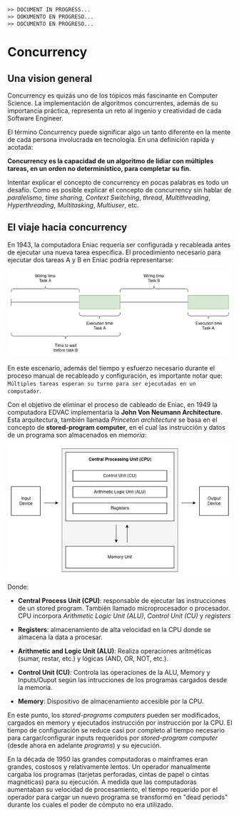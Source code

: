     >> DOCUMENT IN PROGRESS...
    >> DOKUMENTO EN PROGRESO...
    >> DOCUMENTO EN PROGRESO...

# Concurrency

## Una vision general
 
Concurrency es quizás uno de los tópicos más fascinante en Computer Science. La implementación de algoritmos concurrentes, además de su importancia práctica, representa un reto al ingenio y creatividad de cada Software Engineer.

El término Concurrency puede significar algo un tanto diferente en la mente de cada persona involucrada en tecnología. En una definición rapida y acotada:

**Concurrency es la capacidad de un algoritmo de lidiar con múltiples tareas, en un orden no determinístico, para completar su fin.**

Intentar explicar el concepto de concurrency en pocas palabras es todo un desafío. Como es posible explicar el concepto de concurrency sin hablar de *paralelismo*, *time sharing*, *Context Switching*, *thread*, *Multithreading*, *Hyperthreading*, *Multitasking*, *Multiuser*, etc.

## El viaje hacia concurrency

En 1943, la computadora Eniac requería ser configurada y recableada antes de ejecutar una nueva tarea especifica. El procedimiento necesario para ejecutar dos tareas A y B en Eniac podría representarse:

![Eniac task processing](./img/wiring-blocking-time.png)

En este escenario, además del tiempo y esfuerzo necesario durante el proceso manual de recableado y configuración, es importante notar que: `Múltiples tareas esperan su turno para ser ejecutadas en un computador`. 

Con el objetivo de eliminar el proceso de cableado de Eniac, en 1949 la computadora EDVAC implementaria la **John Von Neumann Architecture**. Esta arquitectura, también llamada *Princeton architecture* se basa en el concepto de **stored-program computer**, en el cual las instrucción y datos de un programa son almacenados en *memoria*:

![John Von Neumann Architecture](./img/cpu-architecture.png)

Donde:

* **Central Process Unit (CPU)**: responsable de ejecutar las instrucciones de un stored program. También llamado microprocesador o procesador. CPU incorpora *Arithmetic Logic Unit (ALU)*, *Control Unit (CU)* y *registers*

* **Registers**: almacenamiento de alta velocidad en la CPU donde se almacena la data a procesar.

* **Arithmetic and Logic Unit (ALU)**: Realiza operaciones aritméticas (sumar, restar, etc.) y lógicas (AND, OR, NOT, etc.).

* **Control Unit (CU)**: Controla las operaciones de la ALU, Memory y Inputs/Ouput según las intrucciones de los programas cargados desde la memoria.

* **Memory**: Dispositivo de almacenamiento accesible por la CPU.

En este punto, los *stored-programs computers* pueden ser modificados, cargados en memory y ejecutados instrucción por instrucción por la CPU. El tiempo de configuración se reduce casi por completo al tiempo necesario para cargar/configurar inputs requeridos por *stored-program computer* (desde ahora en adelante *programs*) y su ejecución.

En la década de 1950 las grandes computadoras o mainframes eran grandes, costosos y relativamente lentos. Un operador manualmente cargaba los programas (tarjetas perforadas, cintas de papel o cintas magnéticas) para su ejecución. A medida que las computadoras aumentaban su velocidad de procesamiento, el tiempo requerido por el operador para cargar un nuevo programa se transformó en "dead periods" durante los cuales el poder de cómputo no era utilizado.
